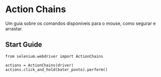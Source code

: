 # Action Chains
Um guia sobre os comandos disponíveis para o mouse, como segurar e arrastar.

## Start Guide

    from selenium.webdriver import ActionChains

    actions = ActionChains(driver)
    actions.click_and_hold(bater_ponto).perform()